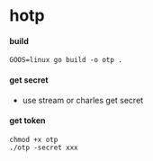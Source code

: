 # hotp
#### build
```
GOOS=linux go build -o otp .
```

#### get secret
- use stream or charles get secret

#### get token
```
chmod +x otp
./otp -secret xxx
```
